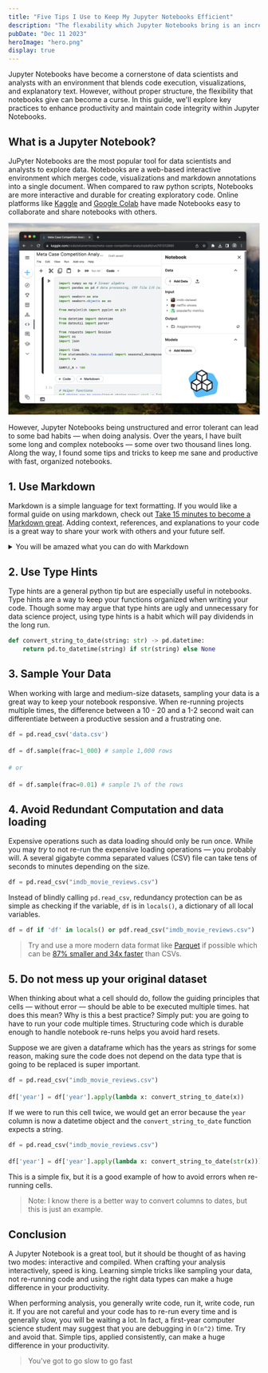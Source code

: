 ```yaml
---
title: "Five Tips I Use to Keep My Jupyter Notebooks Efficient"
description: "The flexability which Jupyter Notebooks bring is an incredible asset. However, the lack of structure can often lead larger notebooks to become disorganized over time. Following a few principles helps keep your analysis on track."
pubDate: "Dec 11 2023"
heroImage: "hero.png"
display: true
---
```


Jupyter Notebooks have become a cornerstone of data scientists and analysts with an environment that blends code execution, visualizations, and explanatory text. However, without proper structure, the flexibility that notebooks give can become a curse. In this guide, we'll explore key practices to enhance productivity and maintain code integrity within Jupyter Notebooks.

## What is a Jupyter Notebook?

JuPyter Notebooks are the most popular tool for data scientists and analysts to explore data. Notebooks are a web-based interactive environment which merges code, visualizations and markdown annotations into a single document. When compared to raw python scripts, Notebooks are more interactive and durable for creating exploratory code. Online platforms like [Kaggle](https://kaggle.com) and [Google Colab](https://colab.research.google.com) have made Notebooks easy to collaborate and share notebooks with others.

![Jupyter Notebook on Kaggle](../../blog/five-tips-to-improve-your-jupyter-notebook-game/jupyter-notebook.png)

However, Jupyter Notebooks being unstructured and error tolerant can lead to some bad habits &mdash; when doing analysis. Over the years, I have built some long and complex notebooks &mdash; some over two thousand lines long. Along the way, I found some tips and tricks to keep me sane and productive with fast, organized notebooks.

## 1. Use Markdown

Markdown is a simple language for text formatting. If you would like a formal guide on using markdown, check out [Take 15 minutes to become a Markdown great](../great-markdown). Adding context, references, and explanations to your code is a great way to share your work with others and your future self.

<!--I should add an image which shows a markdown cell-->

<details>
  <summary>You will be amazed what you can do with Markdown</summary>

### 1.1. Embed Images

Embedding images is a great way to add context to your analysis. Images can be embedded using the following syntax:

```markdown
![alt text](path/to/image.png)
```

### 1.2. Embed Videos

Videos can be embedded using the following syntax:

```markdown
[![alt text](path/to/image.png)](path/to/video.mp4)
```

### 1.3. Embed Tables

Tables can be embedded using the following syntax:

```markdown
| Column 1 | Column 2 |
| -------- | -------- |
| Row 1    | Row 1    |
| Row 2    | Row 2    |
```

### 1.4 Reference Local Files

Markdown can also reference local files. So, for instance, you can hide a cell which makes a graph and reference the graph with a relative image tag.

```markdown
![Graph I made earlier](./graph.png)
```

That is the beginning of what markdown can do. For more, check out [the full guide I wrote on everything markdown can do](../great-markdown). Though you may not need to be the best documentarian, adding context to your code is a great way to share your work with others and your future self.

</details>

## 2. Use Type Hints

Type hints are a general python tip but are especially useful in notebooks. Type hints are a way to keep your functions organized when writing your code. Though some may argue that type hints are ugly and unnecessary for data science project, using type hints is a habit which will pay dividends in the long run.

```python
def convert_string_to_date(string: str) -> pd.datetime:
    return pd.to_datetime(string) if str(string) else None
```

## 3. Sample Your Data

When working with large and medium-size datasets, sampling your data is a great way to keep your notebook responsive. When re-running projects multiple times, the difference between a 10 - 20 and a 1-2 second wait can differentiate between a productive session and a frustrating one.

```python
df = pd.read_csv('data.csv')

df = df.sample(frac=1_000) # sample 1,000 rows

# or

df = df.sample(frac=0.01) # sample 1% of the rows
```

## 4. Avoid Redundant Computation and data loading

Expensive operations such as data loading should only be run once. While you may _try_ to not re-run the expensive loading operations &mdash; you probably will. A several gigabyte comma separated values (CSV) file can take tens of seconds to minutes depending on the size.

```python
df = pd.read_csv("imdb_movie_reviews.csv")
```

Instead of blindly calling `pd.read_csv`, redundancy protection can be as simple as checking if the variable, `df` is in `locals()`, a dictionary of all local variables.

```python
df = df if 'df' in locals() or pdf.read_csv("imdb_movie_reviews.csv")
```

> Try and use a more modern data format like [Parquet](https://parquet.apache.org/) if possible which can be [87% smaller and 34x faster](https://www.databricks.com/glossary/what-is-parquet) than CSVs.

## 5. Do not mess up your original dataset

When thinking about what a cell should do, follow the guiding principles that cells &mdash; without error &mdash; should be able to be executed multiple times. hat does this mean? Why is this a best practice? Simply put: you are going to have to run your code multiple times. Structuring code which is durable enough to handle notebook re-runs helps you avoid hard resets.

Suppose we are given a dataframe which has the years as strings for some reason, making sure the code does not depend on the data type that is going to be replaced is super important.

```python
df = pd.read_csv("imdb_movie_reviews.csv")

df['year'] = df['year'].apply(lambda x: convert_string_to_date(x))
```

If we were to run this cell twice, we would get an error because the `year` column is now a datetime object and the `convert_string_to_date` function expects a string.

```python
df = pd.read_csv("imdb_movie_reviews.csv")

df['year'] = df['year'].apply(lambda x: convert_string_to_date(str(x)))
```

This is a simple fix, but it is a good example of how to avoid errors when re-running cells.

> Note: I know there is a better way to convert columns to dates, but this is just an example.

## Conclusion

A Jupyter Notebook is a great tool, but it should be thought of as having two modes: interactive and compiled. When crafting your analysis interactively, speed is king. Learning simple tricks like sampling your data, not re-running code and using the right data types can make a huge difference in your productivity.

When performing analysis, you generally write code, run it, write code, run it. If you are not careful and your code has to re-run every time and is generally slow, you will be waiting a lot. In fact, a first-year computer science student may suggest that you are debugging in `O(n^2)` time. Try and avoid that. Simple tips, applied consistently, can make a huge difference in your productivity.

> You've got to go slow to go fast
